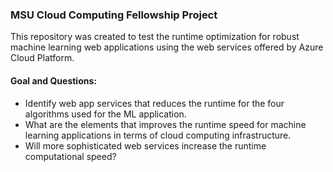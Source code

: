 ### MSU Cloud Computing Fellowship Project
This repository was created to test the runtime optimization for robust machine learning web applications using the web services offered by Azure Cloud Platform.

#### Goal and Questions:
- Identify web app services that reduces the runtime for the four algorithms used for the ML application.
- What are the elements that improves the runtime speed for machine learning applications in terms of cloud computing infrastructure.
- Will more sophisticated web services increase the runtime computational speed?
